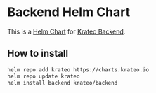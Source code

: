 # Backend Helm Chart

This is a [Helm Chart](https://helm.sh/docs/topics/charts/) for [Krateo Backend](https://github.com/krateoplatformops/backend).

## How to install

```sh
helm repo add krateo https://charts.krateo.io
helm repo update krateo
helm install backend krateo/backend
```

